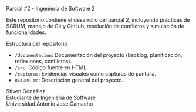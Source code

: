 Parcial #2 - Ingeniería de Software 2

Este repositorio contiene el desarrollo del parcial 2, incluyendo prácticas de SCRUM, manejo de Git y GitHub, resolución de conflictos y simulación de funcionalidades.

Estructura del repositorio

- `/documentacion`: Documentación del proyecto (backlog, planificación, reflexiones, conflictos).
- `/src`: Código fuente en HTML.
- `/capturas`: Evidencias visuales como capturas de pantalla.
- `README.md`: Descripción general del proyecto.


Stiven González  
Estudiante de Ingeniería de Software  
Universidad Antonio Jose Camacho